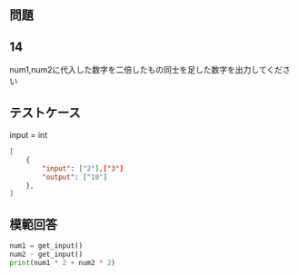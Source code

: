 ## 問題
## 14

num1,num2に代入した数字を二倍したもの同士を足した数字を出力してください

## テストケース
input = int
```json
[
	{
		"input": ["2"],["3"]
		"output": ["10"]
  	},
]
```

## 模範回答
```python
num1 = get_input()
num2 - get_input()
print(num1 * 2 + num2 * 2)
```